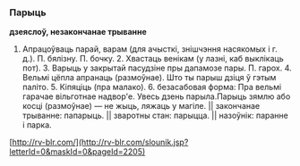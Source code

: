 ### Парыць
**дзеяслоў, незакончанае трыванне**

1. Апрацоўваць парай, варам (для ачысткі, знішчэння насякомых і г. д.). П. бялізну. П. бочку. 2. Хвастаць венікам (у лазні, каб выклікаць пот). 3. Варыць у закрытай пасудзіне пры дапамозе пары. П. гарох. 4. Вельмі цёпла апранаць (размоўнае). Што ты парыш дзіця ў гэтым паліто. 5. Кіпяціць (пра малако). 6. безасабовая форма: Пра вельмі гарачае вільготнае надвор'е. Увесь дзень парыла.Парыць зямлю або косці (размоўнае) — не жыць, ляжаць у магіле. || закончанае трыванне: папарыць. || зваротны стан: парыцца. || назоўнік: паранне і парка.

<a rel="author">[http://rv-blr.com/](http://rv-blr.com/slounik.jsp?letterId=0&maskId=0&pageId=2205)</a>
